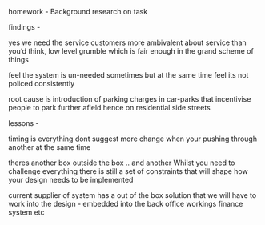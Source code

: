 homework - Background research on task

findings - 

yes we need the service
customers more ambivalent about service than you’d think, low level grumble which is fair enough in the grand scheme of things

feel the system is un-needed sometimes but at the same time feel its not policed consistently

root cause is introduction of parking charges in car-parks that incentivise people to park further afield hence on residential side streets 


lessons - 

timing is everything 
dont suggest more change when your pushing through another at the same time

theres another box outside the box .. and another
Whilst you need to challenge everything there is still a set of constraints that will shape how your design needs to be implemented

current supplier of system has a out of the box solution that we will have to work into the design - embedded into the back office workings finance system etc
